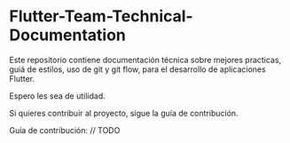# Flutter-Team-Technical-Documentation

Este repositorio contiene documentación técnica sobre mejores practicas, guiá de estilos, uso de git y git flow, para el desarrollo de aplicaciones Flutter. 

Espero les sea de utilidad. 

Si quieres contribuir al proyecto, sigue la guía de contribución. 

Guía de contribución: // TODO

